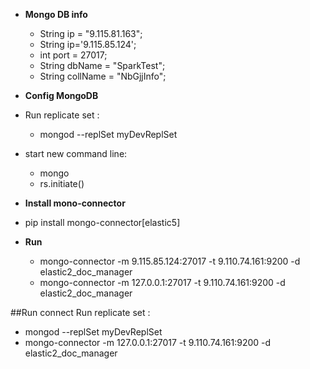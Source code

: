 - **Mongo DB info**
  - String ip = "9.115.81.163";
  - String ip='9.115.85.124';
  - int port = 27017; 
  - String dbName = "SparkTest";
  - String collName = "NbGjjInfo"; 


- **Config MongoDB**


- Run replicate set :   
  -  mongod --replSet myDevReplSet


- start new command line:  
  - mongo
  - rs.initiate()


- **Install mono-connector**


- pip install mongo-connector[elastic5]


- **Run**
  - mongo-connector -m 9.115.85.124:27017 -t 9.110.74.161:9200 -d elastic2_doc_manager
  - mongo-connector -m 127.0.0.1:27017 -t 9.110.74.161:9200 -d elastic2_doc_manager

##Run connect
Run replicate set :

* mongod --replSet myDevReplSet
* mongo-connector -m 127.0.0.1:27017 -t 9.110.74.161:9200 -d elastic2_doc_manager